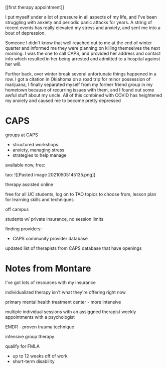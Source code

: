 [[first therapy appointment]]

I put myself under a lot of pressure in all aspects of my life, and I've been struggling with anxiety and periodic panic attacks for years. A string of recent events has really elevated my stress and anxiety, and sent me into a bout of depression.

Someone I didn't know that well reached out to me at the end of winter quarter and informed me they were planning on killing themselves the next morning. I was the one to call CAPS, and provided her address and contact info which resulted in her being arrested and admitted to a hospital against her will.

Further back, over winter break several unfortunate things happened in a row. I got a citation in Oklahoma on a road trip for minor possession of marijuana, I finally separated myself from my former friend group in my hometown because of recurring issues with them, and I found out some awful stuff about my uncle. All of this combined with COVID has heightened my anxiety and caused me to become pretty depressed

# CAPS

groups at CAPS

-   structured workshops
-   anxiety, managing stress
-   strategies to help manage

avaliable now, free:

tao:
![[Pasted image 20210505145135.png]]

therapy assisted online

free for all UC students, log on to TAO topics to choose from, lesson plan for learning skills and techniques

off campus

students w/ private insurance, no session limits

finding providers:

-   CAPS community provider database

updated list of therapists from CAPS database that have openings

# Notes from Montare

I've got lots of resources with my insurance

individualized therapy isn't what they're offering right now

primary mental health treatment center - more intensive

multiple individual sessions with an assiggned therapist weekly appointments with a psychologist

EMDR - proven trauma technique

intensive group therapy

qualify for FMLA

-   up to 12 weeks off of work
-   short-term disability
